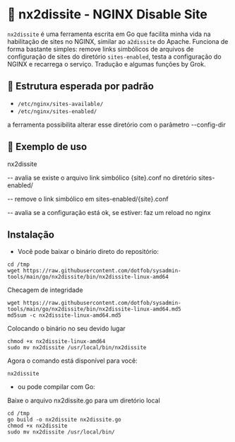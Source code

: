 # 🔧 nx2dissite - NGINX Disable Site

`nx2dissite` é uma ferramenta escrita em Go que facilita minha vida na habilitação de sites no NGINX, similar ao `a2dissite` do Apache. Funciona de forma bastante simples: remove links simbólicos de arquivos de configuração de sites do diretório `sites-enabled`, testa a configuração do NGINX e recarrega o serviço. Tradução e algumas funções by Grok.

## 📂 Estrutura esperada por padrão

- `/etc/nginx/sites-available/`
- `/etc/nginx/sites-enabled/`

a ferramenta possibilita alterar esse diretório com o parâmetro --config-dir

## 🧪 Exemplo de uso

nx2dissite <site>

 -- avalia se existe o arquivo link simbólico {site}.conf no diretório sites-enabled/
 
 -- remove o link simbólico em sites-enabled/{site}.conf
 
 -- avalia se a configuração está ok, se estiver: faz um reload no nginx

## Instalação

- Você pode baixar o binário direto do repositório:
```
cd /tmp
wget https://raw.githubusercontent.com/dotfob/sysadmin-tools/main/go/nx2dissite/bin/nx2dissite-linux-amd64
```
Checagem de integridade
```
wget https://raw.githubusercontent.com/dotfob/sysadmin-tools/main/go/nx2dissite/bin/nx2dissite-linux-amd64.md5
md5sum -c nx2dissite-linux-amd64.md5
```
Colocando o binário no seu devido lugar
```
chmod +x nx2dissite-linux-amd64
sudo mv nx2dissite /usr/local/bin/nx2dissite
```
Agora o comando está disponível para você:
```
nx2dissite
```
- ou pode compilar com Go:

Baixe o arquivo nx2dissite.go para um diretório local 
```
cd /tmp
go build -o nx2dissite nx2dissite.go
chmod +x nx2dissite
sudo mv nx2dissite /usr/local/bin/
```



